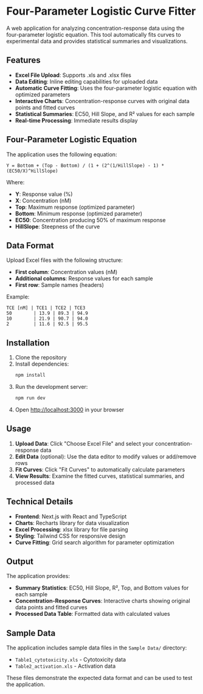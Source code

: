 # Four-Parameter Logistic Curve Fitter

A web application for analyzing concentration-response data using the four-parameter logistic equation. This tool automatically fits curves to experimental data and provides statistical summaries and visualizations.

## Features

- **Excel File Upload**: Supports .xls and .xlsx files
- **Data Editing**: Inline editing capabilities for uploaded data
- **Automatic Curve Fitting**: Uses the four-parameter logistic equation with optimized parameters
- **Interactive Charts**: Concentration-response curves with original data points and fitted curves
- **Statistical Summaries**: EC50, Hill Slope, and R² values for each sample
- **Real-time Processing**: Immediate results display

## Four-Parameter Logistic Equation

The application uses the following equation:

```
Y = Bottom + (Top - Bottom) / (1 + (2^(1/HillSlope) - 1) * (EC50/X)^HillSlope)
```

Where:
- **Y**: Response value (%)
- **X**: Concentration (nM)
- **Top**: Maximum response (optimized parameter)
- **Bottom**: Minimum response (optimized parameter)
- **EC50**: Concentration producing 50% of maximum response
- **HillSlope**: Steepness of the curve

## Data Format

Upload Excel files with the following structure:
- **First column**: Concentration values (nM)
- **Additional columns**: Response values for each sample
- **First row**: Sample names (headers)

Example:
```
TCE [nM] | TCE1 | TCE2 | TCE3
50        | 13.9 | 89.3 | 94.9
10        | 21.9 | 90.7 | 94.0
2         | 11.6 | 92.5 | 95.5
```

## Installation

1. Clone the repository
2. Install dependencies:
   ```bash
   npm install
   ```
3. Run the development server:
   ```bash
   npm run dev
   ```
4. Open [http://localhost:3000](http://localhost:3000) in your browser

## Usage

1. **Upload Data**: Click "Choose Excel File" and select your concentration-response data
2. **Edit Data** (optional): Use the data editor to modify values or add/remove rows
3. **Fit Curves**: Click "Fit Curves" to automatically calculate parameters
4. **View Results**: Examine the fitted curves, statistical summaries, and processed data

## Technical Details

- **Frontend**: Next.js with React and TypeScript
- **Charts**: Recharts library for data visualization
- **Excel Processing**: xlsx library for file parsing
- **Styling**: Tailwind CSS for responsive design
- **Curve Fitting**: Grid search algorithm for parameter optimization

## Output

The application provides:
- **Summary Statistics**: EC50, Hill Slope, R², Top, and Bottom values for each sample
- **Concentration-Response Curves**: Interactive charts showing original data points and fitted curves
- **Processed Data Table**: Formatted data with calculated values

## Sample Data

The application includes sample data files in the `Sample Data/` directory:
- `Table1_cytotoxicity.xls` - Cytotoxicity data
- `Table2_activation.xls` - Activation data

These files demonstrate the expected data format and can be used to test the application.
